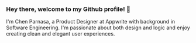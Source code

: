 ### Hey there, welcome to my Github profile! 👋


I'm Chen Parnasa, a Product Designer at Appwrite with background in Software Engineering.
I'm passionate about both design and logic and enjoy creating clean and elegant user experiences.
